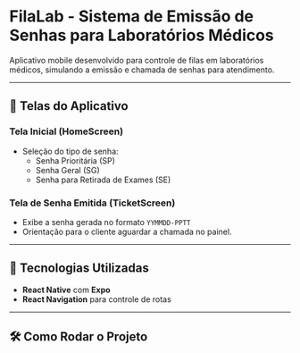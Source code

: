 # FilaLab - Sistema de Emissão de Senhas para Laboratórios Médicos

Aplicativo mobile desenvolvido para controle de filas em laboratórios médicos, simulando a emissão e chamada de senhas para atendimento.

---

## 📱 Telas do Aplicativo

### Tela Inicial (HomeScreen)
- Seleção do tipo de senha: 
  - Senha Prioritária (SP)
  - Senha Geral (SG)
  - Senha para Retirada de Exames (SE)

### Tela de Senha Emitida (TicketScreen)
- Exibe a senha gerada no formato `YYMMDD-PPTT`
- Orientação para o cliente aguardar a chamada no painel.

---

## 🚀 Tecnologias Utilizadas
- **React Native** com **Expo**
- **React Navigation** para controle de rotas

---

## 🛠️ Como Rodar o Projeto




